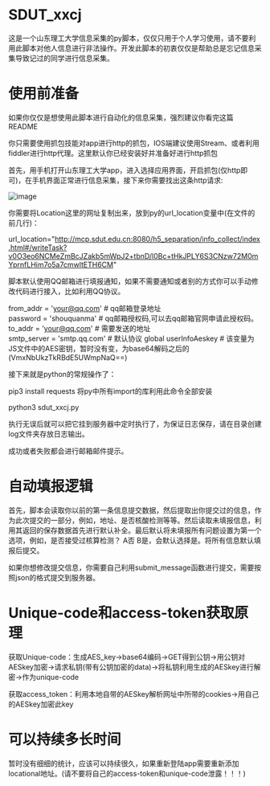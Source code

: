 # SDUT_xxcj
这是一个山东理工大学信息采集的py脚本，仅仅只用于个人学习使用，请不要利用此脚本对他人信息进行非法操作。开发此脚本的初衷仅仅是帮助总是忘记信息采集导致记过的同学进行信息采集。  

# 使用前准备

如果你仅仅是想使用此脚本进行自动化的信息采集，强烈建议你看完这篇README  

你只需要使用抓包技能对app进行http的抓包，IOS端建议使用Stream、或者利用fiddler进行http代理。这里默认你已经安装好并准备好进行http抓包  

首先，用手机打开山东理工大学app，进入选择应用界面，开启抓包(仅http即可)，在手机界面正常进行信息采集，接下来你需要找出这条http请求:  

![image](https://user-images.githubusercontent.com/29743002/154071847-bea47784-3d2f-4a18-8ab9-0722db2c0513.png)

你需要将Location这里的网址复制出来，放到py的url_location变量中(在文件的前几行)：  

url_location="http://mcp.sdut.edu.cn:8080/h5_separation/info_collect/index.html#/writeTask?v0O3eo6NCMeZmBcJZakb5mWpJ2+tbnD/l0Bc+tHkJPLY6S3CNzw72M0mYprnfLHim7o5a7cmwltETH6CM"  

脚本默认使用QQ邮箱进行填报通知，如果不需要通知或者别的方式你可以手动修改代码进行接入，比如利用QQ协议。  

from_addr = 'your@qq.com'  # qq邮箱登录地址  
password = 'shouquanma'  # qq邮箱授权码,可以去qq邮箱官网申请此授权码。  
to_addr = 'your@qq.com'  # 需要发送的地址  
smtp_server = 'smtp.qq.com'  # 默认协议
global userInfoAeskey  # 该变量为JS文件中的AES密钥，暂时没有变，为base64解码之后的(VmxNbUkzTkRBdE5UWmpNaQ==)

接下来就是python的常规操作了：  

pip3 install requests    将py中所有import的库利用此命令全部安装  

python3 sdut_xxcj.py  

执行无误后就可以把它挂到服务器中定时执行了，为保证日志保存，请在目录创建log文件夹存放日志输出。  

成功或者失败都会进行邮箱邮件提示。  

# 自动填报逻辑

首先，脚本会读取你以前的第一条信息提交数据，然后提取出你提交过的信息，作为此次提交的一部分，例如，地址、是否核酸检测等等。然后读取未填报信息，利用其返回的保存数据首先进行默认补全。最后默认将未填报所有问题设置为第一个选项，例如，是否接受过核算检测？ A否 B是，会默认选择是。将所有信息默认填报后提交。  

如果你想修改提交信息，你需要自己利用submit_message函数进行提交，需要按照json的格式提交到服务器。

# Unique-code和access-token获取原理

获取Unique-code：生成AES_key->base64编码->GET得到公钥->用公钥对AESkey加密->请求私钥(带有公钥加密的data)->将私钥利用生成的AESkey进行解密->作为unique-code  

获取access_token：利用本地自带的AESkey解析网址中所带的cookies->用自己的AESkey加密此key  

# 可以持续多长时间

暂时没有细细的统计，应该可以持续很久，如果重新登陆app需要重新添加locational地址。(请不要将自己的access-token和unique-code泄露！！！)  
